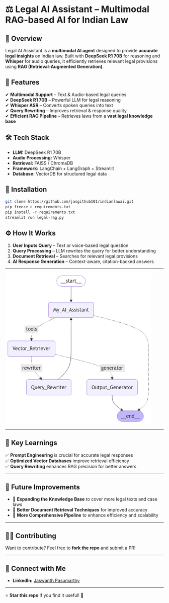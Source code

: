 # ⚖️ Legal AI Assistant – Multimodal RAG-based AI for Indian Law  

## 🚀 Overview  
Legal AI Assistant is a **multimodal AI agent** designed to provide **accurate legal insights** on Indian law. Built with **DeepSeek R1 70B** for reasoning and **Whisper** for audio queries, it efficiently retrieves relevant legal provisions using **RAG (Retrieval-Augmented Generation)**.

## 🔹 Features  
✔ **Multimodal Support** – Text & Audio-based legal queries  
✔ **DeepSeek R1 70B** – Powerful LLM for legal reasoning  
✔ **Whisper ASR** – Converts spoken queries into text  
✔ **Query Rewriting** – Improves retrieval & response quality  
✔ **Efficient RAG Pipeline** – Retrieves laws from a **vast legal knowledge base**  

## 🛠️ Tech Stack  
- **LLM:** DeepSeek R1 70B  
- **Audio Processing:** Whisper  
- **Retrieval:** FAISS / ChromaDB  
- **Framework:** LangChain + LangGraph + Streamlit  
- **Database:** VectorDB for structured legal data  

## 📌 Installation  

```bash
git clone https://github.com/jasgithub101/indianlawai.git
pip freeze > requirements.txt
pip install -r requirements.txt
streamlit run legal-rag.py
```


## ⚙️ How It Works  
1. **User Inputs Query** – Text or voice-based legal question  
2. **Query Processing** – LLM rewrites the query for better understanding  
3. **Document Retrieval** – Searches for relevant legal provisions  
4. **AI Response Generation** – Context-aware, citation-backed answers
   
---

![Workflow Overview](workflow.png)

---

## 📖 Key Learnings  
✅ **Prompt Engineering** is crucial for accurate legal responses  
✅ **Optimized Vector Databases** improve retrieval efficiency  
✅ **Query Rewriting** enhances RAG precision for better answers  

---

## 📌 Future Improvements  
- 🔹 **Expanding the Knowledge Base** to cover more legal texts and case laws  
- 🔹 **Better Document Retrieval Techniques** for improved accuracy  
- 🔹 **More Comprehensive Pipeline** to enhance efficiency and scalability  
---

## 👨‍💻 Contributing  
Want to contribute? Feel free to **fork the repo** and submit a PR!  

---

## 🔗 Connect with Me  
- **LinkedIn:** [Jaswanth Pasumarthy]([https://www.linkedin.com/in/yourprofile/](https://www.linkedin.com/in/jaswanth-pasumarthy-671a21214/))  

---

⭐ **Star this repo** if you find it useful! 🚀 
